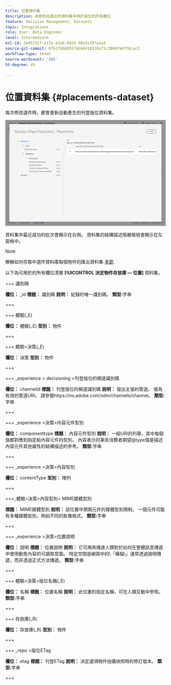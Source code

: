 ```yaml
---
title: 位置資料集
description: 本節列出匯出的資料集中用於版位的所有欄位
feature: Decision Management, Datasets
topic: Integrations
role: User, Data Engineer
level: Intermediate
exl-id: 3e45f3cf-e17e-43a6-8424-98afef07aaa3
source-git-commit: 07b1f9b885574bb6418310a71c3060fa67f6cac3
workflow-type: tm+mt
source-wordcount: '365'
ht-degree: 4%

---
```


# 位置資料集 {#placements-dataset}

每次修改選件時，都會更新自動產生的刊登版位資料集。

![](../assets/dataset-placements.png)

資料集中最近成功的批次會顯示在右側。 資料集的結構描述階層檢視會顯示在左窗格中。

>[!NOTE]
>
>瞭解如何存取中選件資料庫每個物件的匯出資料集 [本節](../export-catalog/access-dataset.md).

以下為可用於的所有欄位清單 **[!UICONTROL 決定物件存放庫 — 位置]** 資料集。

<!--A placement describes a location or place in a personalized message. It is used to set technical constraints for content that the personalization decision supplies. The placement also represents a request to produce certain types of metrics when an experience event is produced where this placement is involved. For instance, the placement facilitates a personalized clickable image inside an email shown to an end-user. The placement may for instance request from the assembled experience that the click on its image gets reported in an experience event with a metric https://ns.adobe.com/xdm/data/metrics/web/linkclicks and a reference to this placement.-->

+++ 識別碼

**欄位：** _id
**標題：** 識別碼
**說明：** 紀錄的唯一識別碼。
**類型:**&#x200B;字串

+++

+++ 體驗(_E)

**欄位：** 體驗(_E)
**型別：** 物件

+++

+++ 體驗>決策(_E)

**欄位：** 決策
**型別：** 物件

+++

+++ _experience > decisioning >刊登版位的頻道識別碼

**欄位：** channelid
**標題：** 刊登版位的頻道識別碼
**說明：** 提出主張的管道。 值為有效的管道URI。 請參閱https://ns.adobe.com/xdm/channels/channel。
**類型:**&#x200B;字串

+++

+++ _experience >決策>內容元件型別

**欄位：** componenttype
**標題：** 內容元件型別
**說明：** 一組URI的列舉，其中每個值都對應到指定給內容元件的型別。 內容表示的某些消費者期望@type值是描述內容元件其他屬性的結構描述的參考。
**類型:**&#x200B;字串

+++

+++ _experience >決策>內容型別

**欄位：** contentType
**型別：** 陣列

+++

+++_體驗>決策>內容型別> MIME媒體型別

**標題：** MIME媒體型別
**說明：** 該位置中預期元件的媒體型別限制。 一個元件可能有多種媒體型別，例如不同的影像格式。
**類型:**&#x200B;字串

+++

+++ _experience >決策>位置說明

**欄位：** 說明
**標題：** 位置說明
**說明：** 它可用來傳達人類對於如何在整體訊息傳遞中使用動態內容的可讀取意圖。 特定空間是網頁中的\「橫幅\」通常透過說明傳遞，而非透過正式方法傳遞。
**類型:**&#x200B;字串

+++

+++ 體驗>決策>版位名稱(_E)

**欄位：** 名稱
**標題：** 位置名稱
**說明：** 此位置的指定名稱，可在人類互動中參照。
**類型:**&#x200B;字串

+++

+++ 存放庫(_R)

**欄位：** 存放庫(_R)
**型別：** 物件

+++

+++ _repo >版位ETag

**欄位：** etag
**標題：** 刊登ETag
**說明：** 決定選項物件拍攝快照時的修訂版本。
**類型:**&#x200B;字串

+++
